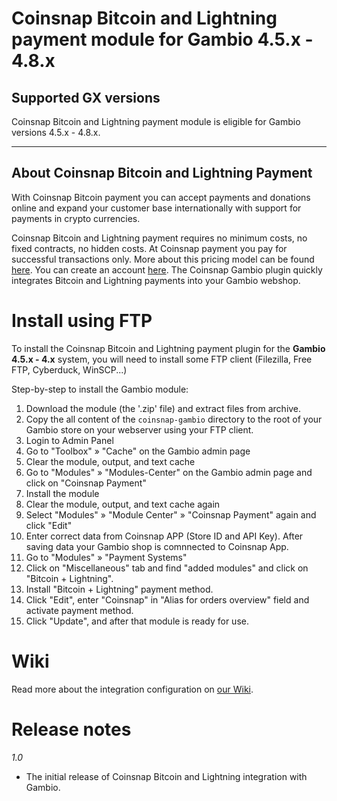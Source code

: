 # Coinsnap Bitcoin and Lightning payment module for Gambio 4.5.x - 4.8.x

## Supported GX versions
Coinsnap Bitcoin and Lightning payment module is eligible for Gambio versions 4.5.x - 4.8.x.

***

## About Coinsnap Bitcoin and Lightning Payment ##

With Coinsnap Bitcoin payment you can accept payments and donations online and expand your customer base internationally with support for payments in crypto currencies. 

Coinsnap Bitcoin and Lightning payment requires no minimum costs, no fixed contracts, no hidden costs. At Coinsnap payment you pay for successful transactions only. More about this pricing model can be found [here](https://coinsnap.io). You can create an account [here](https://app.coinsnap.io). The Coinsnap Gambio plugin quickly integrates Bitcoin and Lightning payments into your Gambio webshop.
   
# Install using FTP

To install the Coinsnap Bitcoin and Lightning payment plugin for the **Gambio 4.5.x - 4.x** system, you will need to install some FTP client (Filezilla, Free FTP, Cyberduck, WinSCP...)

Step-by-step to install the Gambio module:

 1. Download the module (the '.zip' file) and extract files from archive.
 2. Copy the all content of the `coinsnap-gambio` directory to the root of your Gambio store on your webserver using your FTP client.
 3. Login to Admin Panel
 4. Go to "Toolbox" » "Cache" on the Gambio admin page
 5. Clear the module, output, and text cache
 6. Go to "Modules" » "Modules-Center" on the Gambio admin page and click on "Coinsnap Payment"
 7. Install the module
 8. Clear the module, output, and text cache again
 9. Select "Modules" » "Module Center" » "Coinsnap Payment" again and click "Edit"
10. Enter correct data from Coinsnap APP (Store ID and API Key). After saving data your Gambio shop is comnnected to Coinsnap App.
11. Go to "Modules" » "Payment Systems"
12. Click on "Miscellaneous" tab and find "added modules" and click on "Bitcoin + Lightning".
13. Install "Bitcoin + Lightning" payment method.
14. Click "Edit", enter "Coinsnap" in "Alias for orders overview" field and activate payment method.
15. Click "Update", and after that module is ready for use.

# Wiki

Read more about the integration configuration on [our Wiki](https://github.com/coinsnap/gambio).

# Release notes

*1.0*
- The initial release of Coinsnap Bitcoin and Lightning integration with Gambio.
